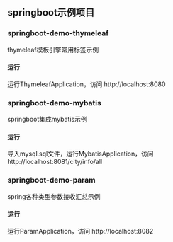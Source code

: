 ## springboot示例项目

### springboot-demo-thymeleaf
thymeleaf模板引擎常用标签示例
#### 运行
运行ThymeleafApplication，访问 http://localhost:8080

### springboot-demo-mybatis
springboot集成mybatis示例
#### 运行
导入mysql.sql文件，运行MybatisApplication，访问 http://localhost:8081/city/info/all

### springboot-demo-param
spring各种类型参数接收汇总示例
#### 运行
运行ParamApplication，访问 http://localhost:8082